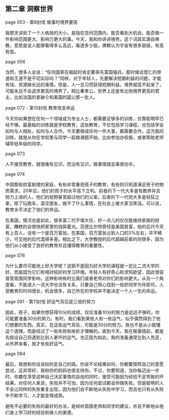 ## 第二章 洞察世界

page 053 - 第8封信 做事时境界要高

我那天讲到了一个人格局的大小，是指在空间范围内，能否看到大机会，能否做一件影响范围更大、影响力更大的事。今天，我和你讲讲境界。这个词其实源自佛教，意思是说人能够看得多么高远，看透多少层。佛教认为宇宙有很多层级，有高有低。

page 056

当然，很多人会说：“任何国家在崛起时肯定要率先富国强兵，那时候谈宽仁的帝道和王道不是不切实际吗？”同样，对于年轻人，先要解决短期利益的问题，才能有钱、资源做长远的事情。但是，人一旦习惯获得短期利益，境界就高不起来了，可能永远不会追求更高的境界了。相比秦孝公，世界上还是有比他境界更高的君主，比如法国的拿破仑和美国的国父那一批人。

page 072 - 第10封信 教育改变命运

今天你如果想在任何一个领域成为专业人士，都需要足够多的训练，仅靠聪明早已经不够。最基础的训练就是学校教育，这些教育，不仅包括学习课程，也包括学会如何与人相处，如何与人合作。今天要做成任何一件大事，都需要合作。这方面的训练，就是从你在学校里与同学一起做课题开始，比如参加办校报，或者帮助老师辅导低年级的同学。

page 073

人不接受教育，就很难有见识，而没有见识，做事情就会事倍功半。

page 074

中国那些财富剧增的家庭，有些非常重视孩子的教育，有些则只知道满足孩子的物质需求。20年后，他们的孩子的水平高下立判。前者的下一代大多是有教养并且努力上进的人，他们的视野甚至超过他们的父辈。后者的下一代则大多是轻狂之辈，除了玩跑车，滥交朋友，做不了什么事情，在社会上被大家当笑话。可以说，教育水平决定了他们的命运。

在美国，情况也是如此，很多富二代不堪大任，好一点儿的仅仅能维持家族的财富，糟糕的会很快把家里的钱挥霍光。范德比尔特曾经是美国首富，他的后代今天有上百人，没有一个是百万富翁。在美国，百万富翁占到人口的3%左右，并不稀少，可见他的后代混得多差。相比之下，大学教授的后代超越前辈的则很多，因为他们从小接受了良好的教育并且懂得教育的重要性。

page 076

为什么要尽可能地上好大学呢？这倒不是因为好大学的课程就一定比二流大学的好，而是因为它们有相对较好的学习环境。年轻人有好奇心和求知欲望，因此很容易受周围同学影响，这种影响有时比我们或者老师对你们的影响更大。从另一个角度看，不能进入一流大学也没有关系，只要自己用心找到一些好同学为伴即可。人受教育的时间很长，机会很多，自己所在的学校并不能决定一个人一生的命运。

page 081 - 第11封信 好运气背后是三倍的努力

因此，孩子，如果你想获得10分的成绩，仅仅准备10分的努力是远远不够的，你可能要准备30分的努力。有时，我们看到某些人有一些运气，似乎偶然得到了他们想要的东西。其实，在这些运气背后，可能是30分的努力。我也不是从小就懂这个道理，而是经过了一些失败和挫折才理解的。直到今天，我在做事情前，都是先假设自己将遇到比别人更坏的运气。也正因为如此，我的准备通常比别人充足，从外界来看，我才有些好运气。

page 084

最后，我想和你谈谈如何走自己的路。你说不论结果如何，你都要按照自己的意愿尝试，这非常好，我和你的妈妈也很支持你。不过，你要知道，当你每迈出一步时，你要在享受这种自己决定事情的自由的同时，接受可能因为经验不足导致的坏结果。对任何人来说，失败并不可怕，因为任何尝试都会伴随失败。但是聪明的人不会让同样的失败重复出现，因为他们会不断地从失败中学习，而且也只有从失败中不断学习，人才能变得成熟。

避免不必要的失败的最好的办法，是倾听周围老师和同学的建议，并且不断地从他们身上学习好的经验和做人的美德。
